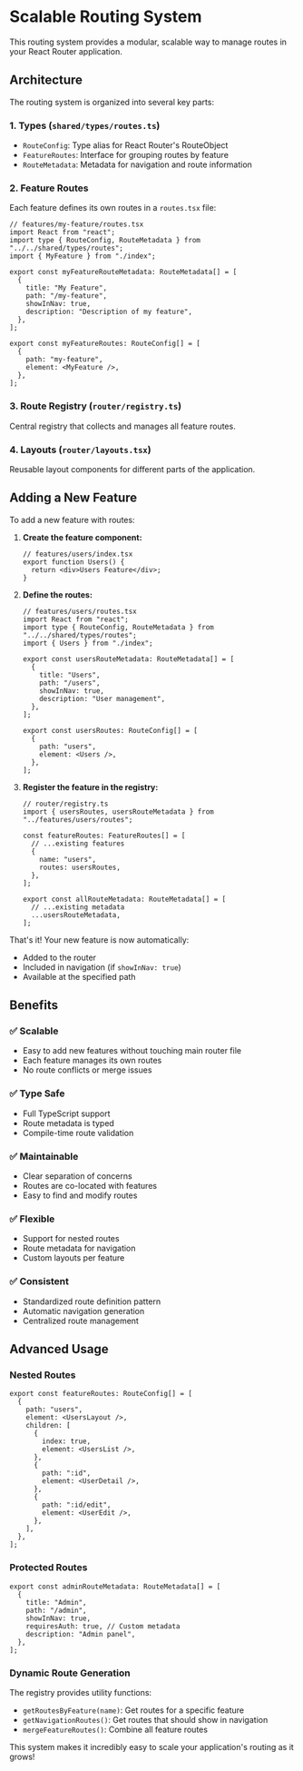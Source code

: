 # Scalable Routing System

This routing system provides a modular, scalable way to manage routes in your React Router application.

## Architecture

The routing system is organized into several key parts:

### 1. Types (`shared/types/routes.ts`)

- `RouteConfig`: Type alias for React Router's RouteObject
- `FeatureRoutes`: Interface for grouping routes by feature
- `RouteMetadata`: Metadata for navigation and route information

### 2. Feature Routes

Each feature defines its own routes in a `routes.tsx` file:

```tsx
// features/my-feature/routes.tsx
import React from "react";
import type { RouteConfig, RouteMetadata } from "../../shared/types/routes";
import { MyFeature } from "./index";

export const myFeatureRouteMetadata: RouteMetadata[] = [
  {
    title: "My Feature",
    path: "/my-feature",
    showInNav: true,
    description: "Description of my feature",
  },
];

export const myFeatureRoutes: RouteConfig[] = [
  {
    path: "my-feature",
    element: <MyFeature />,
  },
];
```

### 3. Route Registry (`router/registry.ts`)

Central registry that collects and manages all feature routes.

### 4. Layouts (`router/layouts.tsx`)

Reusable layout components for different parts of the application.

## Adding a New Feature

To add a new feature with routes:

1. **Create the feature component:**

   ```tsx
   // features/users/index.tsx
   export function Users() {
     return <div>Users Feature</div>;
   }
   ```

2. **Define the routes:**

   ```tsx
   // features/users/routes.tsx
   import React from "react";
   import type { RouteConfig, RouteMetadata } from "../../shared/types/routes";
   import { Users } from "./index";

   export const usersRouteMetadata: RouteMetadata[] = [
     {
       title: "Users",
       path: "/users",
       showInNav: true,
       description: "User management",
     },
   ];

   export const usersRoutes: RouteConfig[] = [
     {
       path: "users",
       element: <Users />,
     },
   ];
   ```

3. **Register the feature in the registry:**

   ```tsx
   // router/registry.ts
   import { usersRoutes, usersRouteMetadata } from "../features/users/routes";

   const featureRoutes: FeatureRoutes[] = [
     // ...existing features
     {
       name: "users",
       routes: usersRoutes,
     },
   ];

   export const allRouteMetadata: RouteMetadata[] = [
     // ...existing metadata
     ...usersRouteMetadata,
   ];
   ```

That's it! Your new feature is now automatically:

- Added to the router
- Included in navigation (if `showInNav: true`)
- Available at the specified path

## Benefits

### ✅ Scalable

- Easy to add new features without touching main router file
- Each feature manages its own routes
- No route conflicts or merge issues

### ✅ Type Safe

- Full TypeScript support
- Route metadata is typed
- Compile-time route validation

### ✅ Maintainable

- Clear separation of concerns
- Routes are co-located with features
- Easy to find and modify routes

### ✅ Flexible

- Support for nested routes
- Route metadata for navigation
- Custom layouts per feature

### ✅ Consistent

- Standardized route definition pattern
- Automatic navigation generation
- Centralized route management

## Advanced Usage

### Nested Routes

```tsx
export const featureRoutes: RouteConfig[] = [
  {
    path: "users",
    element: <UsersLayout />,
    children: [
      {
        index: true,
        element: <UsersList />,
      },
      {
        path: ":id",
        element: <UserDetail />,
      },
      {
        path: ":id/edit",
        element: <UserEdit />,
      },
    ],
  },
];
```

### Protected Routes

```tsx
export const adminRouteMetadata: RouteMetadata[] = [
  {
    title: "Admin",
    path: "/admin",
    showInNav: true,
    requiresAuth: true, // Custom metadata
    description: "Admin panel",
  },
];
```

### Dynamic Route Generation

The registry provides utility functions:

- `getRoutesByFeature(name)`: Get routes for a specific feature
- `getNavigationRoutes()`: Get routes that should show in navigation
- `mergeFeatureRoutes()`: Combine all feature routes

This system makes it incredibly easy to scale your application's routing as it grows!
